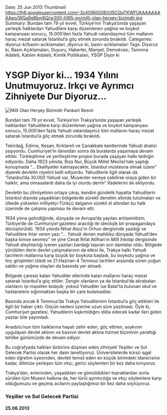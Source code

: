 Date: 25 Jun 2013
Thumbnail: https://lh6.googleusercontent.com/-3z4OI6j0Gl8/UlSCQqTKWFI/AAAAAAAAAeo/WQa6eBbnj6Q/w300-h195-no/milli-olan-hersey-bizimdir.jpg
Summary: Bundan tam 79 yıl evvel, Türkiye’nin Trakya’sında yaşayan yerleşik halklardan Yahudilere karşı düzenlenen yağma ve boykot kampanyası sonucu, 15.000’den fazla Yahudi vatandaşımız tüm mallarını haraç mezat satarak İstanbul’a göç etmek zorunda bırakıldı.
Categories: diyoruz-ki/basin-aciklamalari ,diyoruz-ki, basin-aciklamalari
Tags: Diyoruz ki, Basın Açıklamaları, Duyuru, Haberler, Manşet, Demokrasi, Tanınma Adaleti, Katılım Adaleti, Kimlik Politikaları, YSGP Diyor ki

# YSGP Diyor ki… 1934 Yılını Unutmuyoruz. Irkçı ve Ayrımcı Zihniyete Dur Diyoruz…

![Milli Olan Herşey Bizimdir Pankart Resmi](https://lh6.googleusercontent.com/-3z4OI6j0Gl8/UlSCQqTKWFI/AAAAAAAAAeo/WQa6eBbnj6Q/w300-h195-no/milli-olan-hersey-bizimdir.jpg)

Bundan tam 79 yıl evvel, Türkiye’nin Trakya’sında yaşayan yerleşik halklardan Yahudilere karşı düzenlenen yağma ve boykot kampanyası sonucu, 15.000’den fazla Yahudi vatandaşımız tüm mallarını haraç mezat satarak İstanbul’a göç etmek zorunda bırakıldı.

Tekirdağ, Edirne, Keşan, Kırklareli ve Çanakkale kentlerinde Yahudi ahalisi yaşıyordu. Cumhuriyet’in ilanından sonra da buralarda yaşamaya devam ettiler. Türkleştirme ve yerlileştirme projesi burada yaşayan halkı tedirgin ediyordu. Daha 1923 yılında, Rıza Nur, Büyük Millet Meclisi’nde yaptığı konuşmada “… Ekalliyetler kalmayacaktır, İstanbul müstesna olmak üzere” diyerek devletin niyetini belli ediyordu. Yahudilerle ilgili olarak da “İstanbul’da 30.000 Yahudi var, Museviler nereye çekilirse oraya giden bir halktır, ama olmasalardı daha da iyi olurdu derim” ifadelerini de ekliyordu.

Devletin bu zihniyetinin ortaya çıkışı, kendini gündelik hayatta Yahudilerin İstanbul dışında yaşadıkları bölgelerde sürekli denetim altında tutulmaları ve ülkede yükselen milliyetçi-Türkçü dalganın sürekli el altından bu halk üzerinde de çalışma yapması ile devam etti.

1934 yılına gelindiğinde, dünyada ve Avrupa’da yayılan antisemitizm, Türkiye’de de *Cumhuriyet* gazetesi aracılığı ile ideolojik bir propagandaya dönüştürüldü. 1934 yılında Nihal Atsız’ın *Orhun* dergisinde yazdığı ve Yahudilere ihtar veren yazı “… Yahudi denen mahlûku dünyada Yahudi’den başka kimse sevmez” ve yine Cevat Rıfat Atilhan’ın *Milli İnkılap* dergisinde Yahudi aleyhtarlığı içeren yazıları bardağı taşıran son damlalar oldu. Bölgede yürütülen derin devlet çalışmalarının da etkisi ile, Trakya halkı Yahudi tacirlerin mallarına karşı büyük bir boykota başladı, bu boykotu yağma ve linç girişimleri izledi ve 21 Haziran-4 Temmuz tarihleri arasında süren yoğun saldırı ve yağma olayları da basında yer almadı.

Bölgede çaresiz kalan Yahudiler ellerinde kalan mallarını haraç mezat satarak İstanbul’a göç ettiler. Zengin olanların ya da İstanbul’da akrabaları olanların işi nispeten kolaydı; yoksul Yahudiler ise Balat’ta bulunan okul ve hastanelere sığınmaktan başka bir çare bulamadılar.

Basında ancak 6 Temmuz’da Trakya Yahudilerinin İstanbul’a göç ettikleri ile ilgili bir haber çıktı. Göçün nedeni üzerine uzun süre yazılmadı. Öyle ki, *Cumhuriyet* gazetesi, Yahudilerin kışkırtıldığını iddia edecek kadar ileri giden yazılar bile yayımladı.

Anadolu’nun tüm halklarına hayatı zehir eden, göç ettiren, soykırım uygulayan devlet aklının ve basının devlet aklına hizmet biçiminin yarattığı tehlike günümüzde de devam ediyor.

Bu coğrafyada halkları birbirine düşman eden zihniyeti Yeşiller ve Sol Gelecek Partisi olarak her daim lanetliyoruz. Üniversitelerde kürsü işgal eden öğretim üyesinden, devleti temsil eden en küçük birimdeki idarecisine kadar, dilimize yerleşen tüm ırkçı, gerici söylemleri bir kez daha kınıyoruz.

Trakya’dan, evlerinden, yaşadıkları ve gömüldükleri topraklardan zorla sürülen tüm Musevi halkına da, her türlü ayrımcılığa ve ırkçı söylemlere karşı olduğumuzu ve geçmiş acılarını paylaştığımızı bir kez daha söylüyoruz.

### Yeşiller ve Sol Gelecek Partisi
#### 25.06.2013
